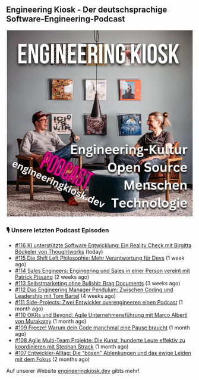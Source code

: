 ## Engineering Kiosk - Der deutschsprachige Software-Engineering-Podcast

<p align="center">
  <img width="500" height="500" src="https://github.com/EngineeringKiosk/.github/blob/main/images/podcast_square.jpg" alt="Engineering Kiosk Podcast" title="Engineering Kiosk Podcast">
</p>

### 🎙️ Unsere letzten Podcast Episoden


- [#116 KI unterstützte Software Entwicklung: Ein Reality Check mit Birgitta Böckeler von Thoughtworks](https://engineeringkiosk.dev) (today)
- [#115 Die Shift Left Philosophie: Mehr Verantwortung für Devs](https://engineeringkiosk.dev) (1 week ago)
- [#114 Sales Engineers: Engineering und Sales in einer Person vereint mit Patrick Pissang](https://engineeringkiosk.dev) (2 weeks ago)
- [#113 Selbstmarketing ohne Bullshit: Brag Documents](https://engineeringkiosk.dev) (3 weeks ago)
- [#112 Das Engineering Manager Pendulum: Zwischen Coding und Leadership mit Tom Bartel](https://engineeringkiosk.dev) (4 weeks ago)
- [#111 Side-Projects: Zwei Entwickler overengineeren einen Podcast](https://engineeringkiosk.dev) (1 month ago)
- [#110 OKRs und Beyond: Agile Unternehmensführung mit Marco Alberti von Murakamy](https://engineeringkiosk.dev) (1 month ago)
- [#109 Freeze! Warum dein Code manchmal eine Pause braucht](https://engineeringkiosk.dev) (1 month ago)
- [#108 Agile Multi-Team Projekte: Die Kunst, hunderte Leute effektiv zu koordinieren mit Stephan Strack](https://engineeringkiosk.dev) (1 month ago)
- [#107 Entwickler-Alltag: Die &#34;bösen&#34; Ablenkungen und das ewige Leiden mit dem Fokus](https://engineeringkiosk.dev) (2 months ago)

Auf unserer Website [engineeringkiosk.dev](https://engineeringkiosk.dev/) gibts mehr!
